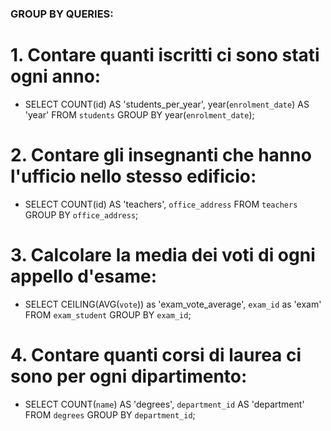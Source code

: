 ### GROUP BY QUERIES:

# 1. Contare quanti iscritti ci sono stati ogni anno:
 - SELECT COUNT(id) AS 'students_per_year', year(`enrolment_date`) AS 'year' FROM `students` GROUP BY year(`enrolment_date`);

# 2. Contare gli insegnanti che hanno l'ufficio nello stesso edificio:
 - SELECT COUNT(id) AS 'teachers', `office_address` FROM `teachers` GROUP BY `office_address`;

# 3. Calcolare la media dei voti di ogni appello d'esame:
 - SELECT CEILING(AVG(`vote`)) as 'exam_vote_average', `exam_id` as 'exam' FROM `exam_student` GROUP BY `exam_id`;

# 4. Contare quanti corsi di laurea ci sono per ogni dipartimento:
- SELECT COUNT(`name`) AS 'degrees', `department_id` AS 'department' FROM `degrees` GROUP BY `department_id`;
